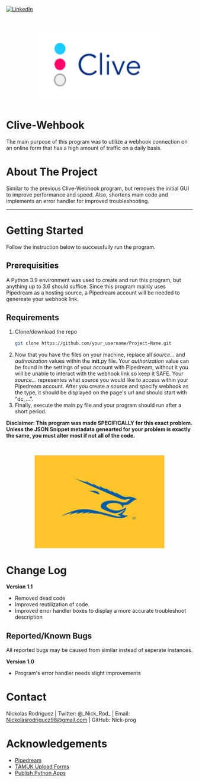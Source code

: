 [![LinkedIn][linkedin-shield]][linkedin-url]

<br />
 <p align="center">
  <a href="https://github.com/Nick-Prog/Clive-Webhook">
    <img src="images/Clive-1.png" alt="Logo" width="350" height="200">
  </a>
   </p>
</p>

# Clive-Wehbook
The main purpose of this program was to utilize a webhook connection on an online form that has a high amount of traffic on a daily basis. 

# About The Project
Similar to the previous Clive-Webhook program, but removes the initial GUI to improve performance and speed. Also, shortens main code and implements an error handler for improved troubleshooting.

_________________________________________________________________________________________________________________________________________________________________________________

# Getting Started
Follow the instruction below to successfully run the program.

## Prerequisities
A Python 3.9 environment was used to create and run this program, but anything up to 3.6 should suffice. Since this program mainly uses Pipedream as a hosting source, a Pipedream account will be needed to genereate your webhook link. 

## Requirements
 1. Clone/download the repo
    ```sh
    git clone https://github.com/your_username/Project-Name.git
    ```
 2. Now that you have the files on your machine, replace all _source..._ and _authroization_ values within the __init__.py file. Your _authorization_ value can be found in the settings of your account with Pipedream, without it you will be unable to interact with the webhook link so keep it SAFE. Your _source..._ representes what source you would like to access within your Pipedream account. After you create a source and specify webhook as the type, it should be displayed on the page's url and should start with "dc_...".
 3. Finally, execute the main.py file and your program should run after a short period.
 
 **Disclaimer: This program was made SPECIFICALLY for this exact problem. Unless the JSON Snippet metadata genearted for your problem is exactly the same, you must alter most if not all of the code.**
  
 <br />
  <p align="center">
  <a href="https://github.com/Nick-Prog/Clive-Webhook">
    <img src="images/TAMUK Logo 3.jpg" alt="Logo" width="350" height="250">
  </a>
  </p>
</p>
 
# Change Log
 
 **Version 1.1**
 * Removed dead code
 * Improved reutilization of code
 * Improved error handler boxes to display a more accurate troubleshoot description
 
 ## Reported/Known Bugs
 All reported bugs may be caused from similar instead of seperate instances.
 
 **Version 1.0**
 * Program's error handler needs slight improvements
  
# Contact
Nickolas Rodriguez | Twitter: @\_Nick_Rod_ | Email: Nickolasrodriguez98@gmail.com | GitHub: Nick-prog

# Acknowledgements
* [Pipedream](https://www.pipedream.com/)
* [TAMUK Upload Forms](https://www.tamuk.edu/enrollment-management/admission/future-students/ftic-transfer/uploaddocs.html)
* [Publish Python Apps](https://gist.github.com/ForgottenUmbrella/ce6ecd8983e76f6d8ef47e07240eb4ac)
 
<!--MARKDOWN LINKS & IMAGES -->
 [linkedin-shield]: https://img.shields.io/badge/-LinkedIn-black.svg?style=for-the-badge&logo=linkedin&colorB=555
 [linkedin-url]: https://linkedin.com/in/nickolas-rodriguez-392498197/

